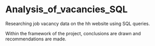# Analysis_of_vacancies_SQL

Researching job vacancy data on the hh website using SQL queries.  

Within the framework of the project, conclusions are drawn and recommendations are made.
